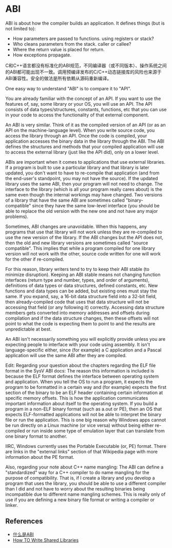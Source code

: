 # ABI

ABI is about how the compiler builds an application. It defines things (but is not limited to):

* How parameters are passed to functions. using registers or stack?
* Who cleans parameters from the stack. caller or callee?
* Where the return value is placed for return.
* How exceptions propagate.

C和C++语言都没有标准化的ABI规范，不同编译器（或不同版本）、操作系统之间的ABI都可能出现不一致。调用预编译发布的C/C++动态链接库的风险也来源于ABI兼容性。安全的做法是所有依赖从源码重新编译。

One easy way to understand "ABI" is to compare it to "API".

You are already familiar with the concept of an API. If you want to use the features of, say, some library or your OS, you will use an API. The API consists of data types/structures, constants, functions, etc that you can use in your code to access the functionality of that external component.

An ABI is very similar. Think of it as the compiled version of an API (or as an API on the machine-language level). When you write source code, you access the library through an API. Once the code is compiled, your application accesses the binary data in the library through the ABI. The ABI defines the structures and methods that your compiled application will use to access the external library (just like the API did), only on a lower level.

ABIs are important when it comes to applications that use external libraries. If a program is built to use a particular library and that library is later updated, you don't want to have to re-compile that application (and from the end-user's standpoint, you may not have the source). If the updated library uses the same ABI, then your program will not need to change. The interface to the library (which is all your program really cares about) is the same even though the internal workings may have changed. Two versions of a library that have the same ABI are sometimes called "binary-compatible" since they have the same low-level interface (you should be able to replace the old version with the new one and not have any major problems).

Sometimes, ABI changes are unavoidable. When this happens, any programs that use that library will not work unless they are re-compiled to use the new version of the library. If the ABI changes but the API does not, then the old and new library versions are sometimes called "source compatible". This implies that while a program compiled for one library version will not work with the other, source code written for one will work for the other if re-compiled.

For this reason, library writers tend to try to keep their ABI stable (to minimize disruption). Keeping an ABI stable means not changing function interfaces (return type and number, types, and order of arguments), definitions of data types or data structures, defined constants, etc. New functions and data types can be added, but existing ones must stay the same. If you expand, say, a 16-bit data structure field into a 32-bit field, then already-compiled code that uses that data structure will not be accessing that field (or any following it) correctly. Accessing data structure members gets converted into memory addresses and offsets during compilation and if the data structure changes, then these offsets will not point to what the code is expecting them to point to and the results are unpredictable at best.

An ABI isn't necessarily something you will explicitly provide unless you are expecting people to interface with your code using assembly. It isn't language-specific either, since (for example) a C application and a Pascal application will use the same ABI after they are compiled.

Edit: Regarding your question about the chapters regarding the ELF file format in the SysV ABI docs: The reason this information is included is because the ELF format defines the interface between operating system and application. When you tell the OS to run a program, it expects the program to be formatted in a certain way and (for example) expects the first section of the binary to be an ELF header containing certain information at specific memory offsets. This is how the application communicates important information about itself to the operating system. If you build a program in a non-ELF binary format (such as a.out or PE), then an OS that expects ELF-formatted applications will not be able to interpret the binary file or run the application. This is one big reason why Windows apps cannot be run directly on a Linux machine (or vice versa) without being either re-compiled or run inside some type of emulation layer that can translate from one binary format to another.

IIRC, Windows currently uses the Portable Executable (or, PE) format. There are links in the "external links" section of that Wikipedia page with more information about the PE format.

Also, regarding your note about C++ name mangling: The ABI can define a "standardized" way for a C++ compiler to do name mangling for the purpose of compatibility. That is, if I create a library and you develop a program that uses the library, you should be able to use a different compiler than I did and not have to worry about the resulting binaries being incompatible due to different name mangling schemes. This is really only of use if you are defining a new binary file format or writing a compiler or linker.

## References

* [什么是ABI](https://stackoverflow.com/questions/2171177/what-is-an-application-binary-interface-abi)
* [How TO Write Shared Libraries](ref/dsohowto.pdf)